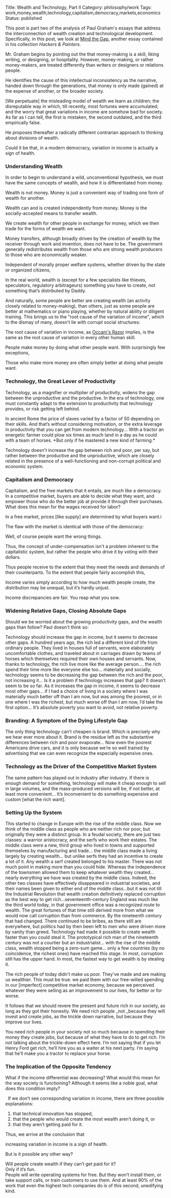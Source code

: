 Title: Wealth and Technology, Part II
Category: philosophy/work
Tags: work,money,wealth,technology,capitalism,democracy,markets,economics
Status: published

This post is part two of the analysis of Paul Graham's essays that address the interconnection of wealth creation and technological development. Specifically, in this post, we look at [Mind the Gap](www.paulgraham.com/gap.html), another essay contained in his collection _Hackers & Painters._

Mr. Graham begins by pointing out the that money-making is a skill, liking writing, or designing, or hospitality. However, money-making, or rather money-makers, are treated differently than writers or designers or relations people.

He identifies the cause of this intellectual inconsistency as the narrative, handed down through the generations, that money is only made (gained) at the expense of another, or the broader society.

<div class="quote">
        [We perpetuate] the misleading model of wealth we learn as children; the disreputable way in which, till recently, most fortunes were accumulated; and the worry that great variations in income are somehow bad for society. As far as I can tell, the first is mistaken, the second outdated, and the third empirically false.
</div>

He proposes thereafter a radically different contrarian approach to thinking about divisions of wealth.

<div class="quote">
        Could it be that, in a modern democracy, variation in income is actually a sign of health.
</div>

### Understanding Wealth

In order to begin to understand a wild, unconventional hypothesis, we must have the same concepts of wealth, and how it is differentiated from money.
<div class="quote">
        Wealth is not money. Money is just a convenient way of trading one form of wealth for another.
</div>

Wealth can and is created independently from money. Money is the socially-accepted means to transfer wealth.

<div class="quote">
        We create wealth for other people in exchange for money, which we then trade for the forms of wealth we want.
</div>

Money transfers, although broadly driven by the creation of wealth by the receiver through work and invention, does not have to be. The government generally redistributes wealth from those who are strong wealth producers to those who are economically weaker.

Independent of morally proper welfare systems, whether driven by the state or organized citizens,

<div class="quote">
        In the real world, wealth is (except for a few specialists like thieves, speculators, regulatory arbitrageurs) something you have to create, not something that’s distributed by Daddy.
</div>

And naturally, some people are better are creating wealth (an activity closely related to money-making), than others, just as some people are better at mathematics or piano playing, whether by natural ability or diligent training. This brings us to the "root cause of the variation of income", which to the dismay of many, doesn't lie with corrupt social structures:

<div class="quote">
        The root cause of variation in income, as <a href="https://simple.wikipedia.org/wiki/Occam%27s_razor">Occam's Razor</a> implies, is the same as the root cause of variation in every other human skill.
</div>

People make money by doing what other people want. With surprisingly few exceptions,

<div class="quote">
        Those who make more money are often simply better at doing what people want.
</div>

### Technology, the Great Lever of Productivity

Technology, as a magnifier or multiplier of productivity, widens the gap between the unproductive and the productive. In the era of technology, one must constantly adapt to the extension to productivity that technology provides, or risk getting left behind.

<div class="quote">
        In ancient Rome the price of slaves varied by a factor of 50 depending on their skills. And that’s without considering motivation, or the extra leverage in productivity that you can get from modern technology... With a tractor an energetic farmer could plow six times as much land in a day as he could with a team of horses. *But only if he mastered a new kind of farming.*
</div>

Technology doesn't increase the gap between rich and poor, per say, but rather between the productive and the unproductive, which are closely related in the presence of a well-functioning and non-corrupt political and economic system.

### Capitalism and Democracy

Capitalism, and the free markets that it entails, are much like a democracy. In a competitive market, buyers are able to decide what they want, and empower those who do the better job at provide it through their purchases. What does this mean for the wages received for labor?

<div class="quote">
        In a free market, prices [like supply] are determined by what buyers want.i
</div>

The flaw with the market is identical with those of the democracy:

<div class="quote">
        Well, of course people want the wrong things.
</div>

Thus, the concept of under-compensation isn't a problem inherent to the capitalistic system, but rather the people who drive it by voting with their dollars.

Thus people receive to the extent that they meet the needs and demands of their counterparts. To the extent that people fairly accomplish this,

<div class="quote">
        Income varies simply according to how much wealth people create, the distribution may be unequal, but it’s hardly unjust.
</div>

Income discrepancies are fair. You reap what you sow.

### Widening Relative Gaps, Closing Absolute Gaps

Should we be worried about the growing productivity gaps, and the wealth gaps than follow? Paul doesn't think so:

<div class="quote">
        Technology should increase the gap in income, but it seems to decrease other gaps. A hundred years ago, the rich led a different kind of life from ordinary people. They lived in houses full of servants, wore elaborately uncomfortable clothes, and traveled about in carriages drawn by teams of horses which themselves required their own houses and servants. Now, thanks to technology, the rich live more like the average person....
        the rich spend their time more like everyone else too... materially and socially, technology seems to be decreasing the gap between the rich and the poor, not increasing it… Is it a problem if technology increases that gap? It doesn’t seem to be so far. As it increases the gap in income, it seems to decrease most other gaps... if I had a choice of living in a society where I was materially much better off than I am now, but was among the poorest, or in one where I was the richest, but much worse off than I am now, I’d take the first option… It’s absolute poverty you want to avoid, not relative poverty.
</div>

### Branding: A Symptom of the Dying Lifestyle Gap

<div class="quote">
        The only thing technology can’t cheapen is brand. Which is precisely why we hear ever more about it. Brand is the residue left as the substantive differences between rich and poor evaporate… Now even the poorest Americans drive cars, and it is only because we’re so well trained by advertising that we can even recognize the especially expensive ones.
</div>

### Technology as the Driver of the Competitive Market System

<div class="quote">
        The same pattern has played out in industry after industry. If there is enough demand for something, technology will make it cheap enough to sell in large volumes, and the mass-produced versions will be, if not better, at least more convenient… It’s inconvenient to do something expensive and custom [what the rich want].
</div>

### Setting Up the System
<div class="quote">
        This started to change in Europe with the rise of the middle class. Now we think of the middle class as people who are neither rich nor poor, but originally they were a distinct group. In a feudal society, there are just two classes: a warrior aristocracy, and the serfs who work their estates. The middle class were a new, third group who lived in towns and supported themselves by manufacturing and trade... the middle class made a living largely by creating wealth... but unlike serfs they had an incentive to create a lot of it. Any wealth a serf created belonged to his master. There was not much point in making more than you could hide. Whereas the independence of the townsmen allowed them to keep whatever wealth they created... nearly everything we have was created by the middle class. Indeed, the other two classes have effectively disappeared in industrial societies, and their names been given to either end of the middle class...but it was not till the Industrial Revolution that wealth creation definitively replaced corruption as the best way to get rich...seventeenth-century England was much like the third world today, in that government office was a recognized route to wealth. The great fortunes of that time still derived more from what we would now call corruption than from commerce. By the nineteenth century that had changed. There continued to be bribes, as there still are everywhere, but politics had by then been left to men who were driven more by vanity than greed. Technology had made it possible to create wealth faster than you could steal it. The prototypical rich man of the nineteenth century was not a courtier but an industrialist... with the rise of the middle class, wealth stopped being a zero-sum game... only a few countries (by no coincidence, the richest ones) have reached this stage. In most, corruption still has the upper hand. In most, the fastest way to get wealth is by stealing it.
</div>

The rich people of today didn't make us poor. They've made and are making us wealthier. This must be true: we paid them with our free-willed spending in our [imperfect] competitive market economy, because we perceived whatever they were selling as an improvement to our lives, for better or for worse.

It follows that we should revere the present and future rich in our society, as long as they got their honestly. We need rich people _not _because they will invest and create jobs, as the trickle down narrative, but because they improve our lives.

<div class="quote">
        You need rich people in your society not so much because in spending their money they create jobs, but because of what they have to do to get rich. I’m not talking about the trickle-down effect here. I’m not saying that if you let Henry Ford get rich, he’ll hire you as a waiter at his next party. I’m saying that he’ll make you a tractor to replace your horse.
</div>

### The Implication of the Opposite Tendency

What if the income differential was decreasing? What would this mean for the way society is functioning? Although it seems like a noble goal, what does this condition imply?

<div class="quote"> 
    If we don’t see corresponding variation in income, there are three possible explanations:
    <ol>
        <li>that technical innovation has stopped,</li>
        <li>that the people who would create the most wealth aren’t doing it, or</li>
        <li>that they aren’t getting paid for it.</li>
    </ol>
</div>

Thus, we arrive at the conclusion that
<div class="quote">
        increasing variation in income is a sign of health.
</div>

But is it possible any other way?

<div class="quote">
    Will people create wealth if they can’t get paid for it?
    <br>
    Only if it’s fun.
    <br>
    People will write operating systems for free. But they won’t install them, or take support calls, or train customers to use them. And at least 90% of the work that even the highest tech companies do is of this second, unedifying kind.
</div>

